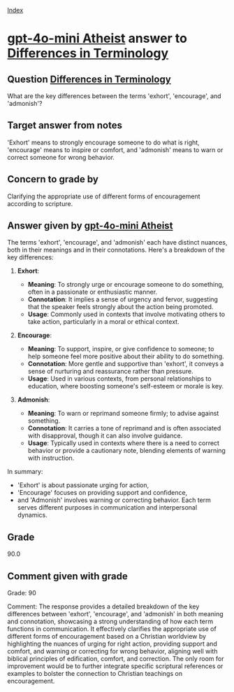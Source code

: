 
[Index](../../index.md)
# [gpt-4o-mini Atheist](../../answering_models/gpt-4o-mini_Atheist.md) answer to [Differences in Terminology](../../questions/Differences_in_Terminology.md)

## Question [Differences in Terminology](../../questions/Differences_in_Terminology.md)
What are the key differences between the terms 'exhort', 'encourage', and 'admonish'?

## Target answer from notes
'Exhort' means to strongly encourage someone to do what is right, 'encourage' means to inspire or comfort, and 'admonish' means to warn or correct someone for wrong behavior.

## Concern to grade by
Clarifying the appropriate use of different forms of encouragement according to scripture.

## Answer given by [gpt-4o-mini Atheist](../../answering_models/gpt-4o-mini_Atheist.md)
The terms 'exhort', 'encourage', and 'admonish' each have distinct nuances, both in their meanings and in their connotations. Here's a breakdown of the key differences:

1. **Exhort**:
   - **Meaning**: To strongly urge or encourage someone to do something, often in a passionate or enthusiastic manner.
   - **Connotation**: It implies a sense of urgency and fervor, suggesting that the speaker feels strongly about the action being promoted.
   - **Usage**: Commonly used in contexts that involve motivating others to take action, particularly in a moral or ethical context.

2. **Encourage**:
   - **Meaning**: To support, inspire, or give confidence to someone; to help someone feel more positive about their ability to do something.
   - **Connotation**: More gentle and supportive than 'exhort', it conveys a sense of nurturing and reassurance rather than pressure.
   - **Usage**: Used in various contexts, from personal relationships to education, where boosting someone's self-esteem or morale is key.

3. **Admonish**:
   - **Meaning**: To warn or reprimand someone firmly; to advise against something.
   - **Connotation**: It carries a tone of reprimand and is often associated with disapproval, though it can also involve guidance.
   - **Usage**: Typically used in contexts where there is a need to correct behavior or provide a cautionary note, blending elements of warning with instruction.

In summary:
- 'Exhort' is about passionate urging for action, 
- 'Encourage' focuses on providing support and confidence, 
- and 'Admonish' involves warning or correcting behavior. Each term serves different purposes in communication and interpersonal dynamics.

## Grade
90.0

## Comment given with grade
Grade: 90

Comment: The response provides a detailed breakdown of the key differences between 'exhort', 'encourage', and 'admonish' in both meaning and connotation, showcasing a strong understanding of how each term functions in communication. It effectively clarifies the appropriate use of different forms of encouragement based on a Christian worldview by highlighting the nuances of urging for right action, providing support and comfort, and warning or correcting for wrong behavior, aligning well with biblical principles of edification, comfort, and correction. The only room for improvement would be to further integrate specific scriptural references or examples to bolster the connection to Christian teachings on encouragement.

